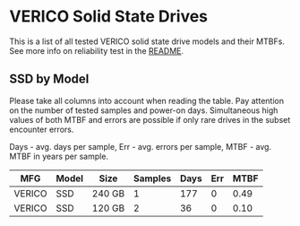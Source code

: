 VERICO Solid State Drives
=========================

This is a list of all tested VERICO solid state drive models and their MTBFs. See
more info on reliability test in the [README](https://github.com/linuxhw/SMART).

SSD by Model
------------

Please take all columns into account when reading the table. Pay attention on the
number of tested samples and power-on days. Simultaneous high values of both MTBF
and errors are possible if only rare drives in the subset encounter errors.

Days - avg. days per sample,
Err  - avg. errors per sample,
MTBF - avg. MTBF in years per sample.

| MFG       | Model              | Size   | Samples | Days  | Err   | MTBF |
|-----------|--------------------|--------|---------|-------|-------|------|
| VERICO    | SSD                | 240 GB | 1       | 177   | 0     | 0.49   |
| VERICO    | SSD                | 120 GB | 2       | 36    | 0     | 0.10   |

